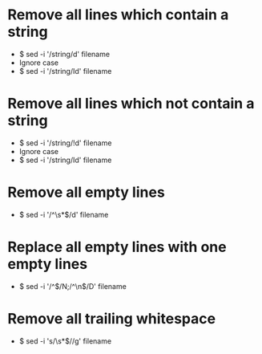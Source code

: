 Remove all lines which contain a string
=====
* $ sed -i '/string/d' filename
* Ignore case
* $ sed -i '/string/Id' filename

Remove all lines which not contain a string
=====
* $ sed -i '/string/!d' filename
* Ignore case
* $ sed -i '/string/Id' filename

Remove all empty lines
=====
* $ sed -i '/^\s*$/d' filename

Replace all empty lines with one empty lines
=====
* $ sed -i '/^$/N;/^\n$/D' filename

Remove all trailing whitespace
=====
* $ sed -i 's/\s*$//g' filename
